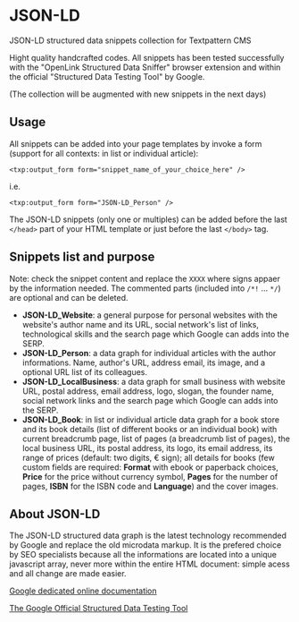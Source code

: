 # JSON-LD
JSON-LD structured data snippets collection for Textpattern CMS

Hight quality handcrafted codes. All snippets has been tested successfully with the "OpenLink Structured Data Sniffer" browser extension and within the official "Structured Data Testing Tool" by Google.

(The collection will be augmented with new snippets in the next days)

## Usage

All snippets can be added into your page templates by invoke a form (support for all contexts: in list or individual article):

    <txp:output_form form="snippet_name_of_your_choice_here" />

i.e.

    <txp:output_form form="JSON-LD_Person" />

The JSON-LD snippets (only one or multiples) can be added before the last `</head>` part of your HTML template or just before the last `</body>` tag.


## Snippets list and purpose

Note: check the snippet content and replace the `XXXX` where signs appaer by the information needed. The commented parts (included into `/*!` ... `*/`) are optional and can be deleted.

+ **JSON-LD_Website**: a general purpose for personal websites with the website's author name and its URL, social network's list of links, technological skills and the search page which Google can adds into the SERP.
+ **JSON-LD_Person**: a data graph for individual articles with the author informations. Name, author's URL, address email, its image, and a optional URL list of its colleagues.
+ **JSON-LD_LocalBusiness**: a data graph for small business with website URL, postal address, email address, logo, slogan, the founder name, social network links and the search page which Google can adds into the SERP.
+ **JSON-LD_Book**: in list or individual article data graph for a book store and its book details (list of different books or an individual book) with current breadcrumb page, list of pages (a breadcrumb list of pages), the local business URL, its postal address, its logo, its email address, its range of prices (default: two digits, € sign); all details for books (few custom fields are required: **Format** with ebook or paperback choices, **Price** for the price without currency symbol, **Pages** for the number of pages, **ISBN** for the ISBN code and **Language**) and the cover images.

## About JSON-LD

The JSON-LD structured data graph is the latest technology recommended by Google and replace the old microdata markup. It is the prefered choice by SEO specialists because all the informations are located into a unique javascript array, never more within the entire HTML document: simple acess and all change are made easier.

[Google dedicated online documentation](https://developers.google.com/schemas/formats/json-ld)

[The Google Official Structured Data Testing Tool](https://search.google.com/structured-data/testing-tool)
